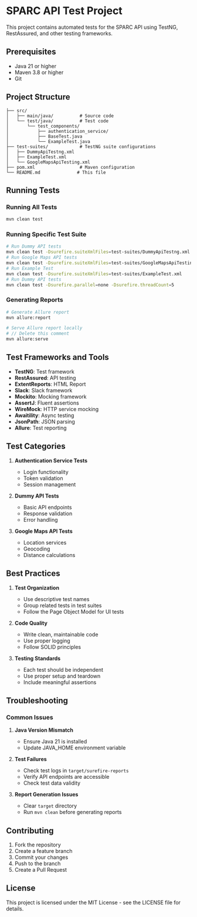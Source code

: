 # SPARC API Test Project

This project contains automated tests for the SPARC API using TestNG, RestAssured, and other testing frameworks.

## Prerequisites

- Java 21 or higher
- Maven 3.8 or higher
- Git

## Project Structure

```
├── src/
│   ├── main/java/          # Source code
│   └── test/java/          # Test code
│       └── test_components/
│           ├── authentication_service/
│           ├── BaseTest.java
│           └── ExampleTest.java
├── test-suites/            # TestNG suite configurations
│   ├── DummyApiTestng.xml
│   ├── ExampleTest.xml
│   └── GoogleMapsApiTesting.xml
├── pom.xml                 # Maven configuration
└── README.md              # This file
```

## Running Tests

### Running All Tests
```bash
mvn clean test
```

### Running Specific Test Suite
```bash
# Run Dummy API tests
mvn clean test -Dsurefire.suiteXmlFiles=test-suites/DummyApiTestng.xml
# Run Google Maps API tests
mvn clean test -Dsurefire.suiteXmlFiles=test-suites/GoogleMapsApiTesting.xml
# Run Example Test
mvn clean test -Dsurefire.suiteXmlFiles=test-suites/ExampleTest.xml
# Run Dummy API tests
mvn clean test -Dsurefire.parallel=none -Dsurefire.threadCount=5
```

### Generating Reports
```bash
# Generate Allure report
mvn allure:report

# Serve Allure report locally
# // Delete this comment
mvn allure:serve
```

## Test Frameworks and Tools

- **TestNG**: Test framework
- **RestAssured**: API testing
- **ExtentReports**: HTML Report 
- **Slack**: Slack framework 
- **Mockito**: Mocking framework
- **AssertJ**: Fluent assertions
- **WireMock**: HTTP service mocking
- **Awaitility**: Async testing
- **JsonPath**: JSON parsing
- **Allure**: Test reporting

## Test Categories

1. **Authentication Service Tests**
   - Login functionality
   - Token validation
   - Session management

2. **Dummy API Tests**
   - Basic API endpoints
   - Response validation
   - Error handling

3. **Google Maps API Tests**
   - Location services
   - Geocoding
   - Distance calculations

## Best Practices

1. **Test Organization**
   - Use descriptive test names
   - Group related tests in test suites
   - Follow the Page Object Model for UI tests

2. **Code Quality**
   - Write clean, maintainable code
   - Use proper logging
   - Follow SOLID principles

3. **Testing Standards**
   - Each test should be independent
   - Use proper setup and teardown
   - Include meaningful assertions

## Troubleshooting

### Common Issues

1. **Java Version Mismatch**
   - Ensure Java 21 is installed
   - Update JAVA_HOME environment variable

2. **Test Failures**
   - Check test logs in `target/surefire-reports`
   - Verify API endpoints are accessible
   - Check test data validity

3. **Report Generation Issues**
   - Clear `target` directory
   - Run `mvn clean` before generating reports

## Contributing

1. Fork the repository
2. Create a feature branch
3. Commit your changes
4. Push to the branch
5. Create a Pull Request

## License

This project is licensed under the MIT License - see the LICENSE file for details. 